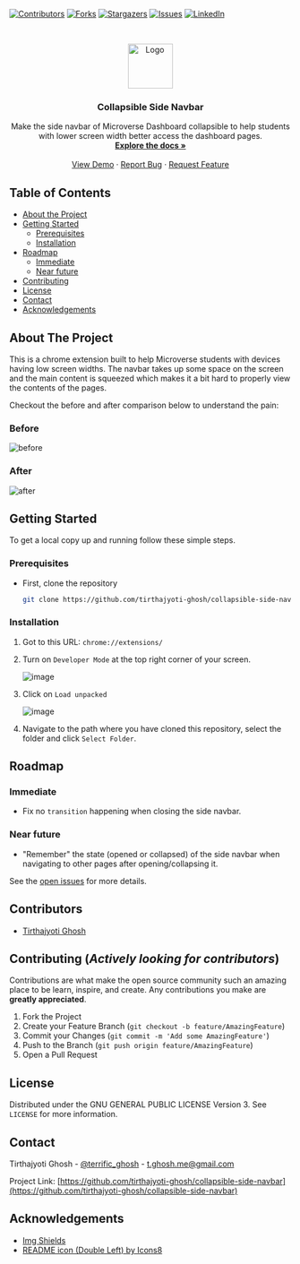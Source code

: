 <!--
*** Thanks for checking out this README Template. If you have a suggestion that would
*** make this better, please fork the repo and create a pull request or simply open
*** an issue with the tag "enhancement".
*** Thanks again! Now go create something AMAZING! :D
-->

<!-- PROJECT SHIELDS -->
<!--
*** I'm using markdown "reference style" links for readability.
*** Reference links are enclosed in brackets [ ] instead of parentheses ( ).
*** See the bottom of this document for the declaration of the reference variables
*** for contributors-url, forks-url, etc. This is an optional, concise syntax you may use.
*** https://www.markdownguide.org/basic-syntax/#reference-style-links
-->
[![Contributors][contributors-shield]][contributors-url]
[![Forks][forks-shield]][forks-url]
[![Stargazers][stars-shield]][stars-url]
[![Issues][issues-shield]][issues-url]
[![LinkedIn][linkedin-shield]][linkedin-url]



<!-- PROJECT LOGO -->
<br />
<p align="center">
  <a href="https://github.com/tirthajyoti-ghosh/collapsible-side-navbar">
    <img src="https://user-images.githubusercontent.com/57726348/132129526-2b474d47-fc43-4d37-9a0b-7c5fb4a7f828.png" alt="Logo" width="80" height="80">
  </a>

  <h3 align="center">Collapsible Side Navbar</h3>

  <p align="center">
    Make the side navbar of Microverse Dashboard collapsible to help students with lower screen width better access the dashboard pages.
    <br />
    <a href="https://github.com/tirthajyoti-ghosh/collapsible-side-navbar"><strong>Explore the docs »</strong></a>
    <br />
    <br />
    <a href="https://github.com/tirthajyoti-ghosh/collapsible-side-navbar">View Demo</a>
    ·
    <a href="https://github.com/tirthajyoti-ghosh/collapsible-side-navbar/issues">Report Bug</a>
    ·
    <a href="https://github.com/tirthajyoti-ghosh/collapsible-side-navbar/issues">Request Feature</a>
  </p>
</p>



<!-- TABLE OF CONTENTS -->
## Table of Contents

* [About the Project](#about-the-project)
* [Getting Started](#getting-started)
  * [Prerequisites](#prerequisites)
  * [Installation](#installation)
* [Roadmap](#roadmap)
  * [Immediate](#immediate)
  * [Near future](#near-future)
* [Contributing](#contributing)
* [License](#license)
* [Contact](#contact)
* [Acknowledgements](#acknowledgements)



<!-- ABOUT THE PROJECT -->
## About The Project

This is a chrome extension built to help Microverse students with devices having low screen widths. The navbar takes up some space on the screen and the main content is squeezed which makes it a bit hard to properly view the contents of the pages.

Checkout the before and after comparison below to understand the pain:

### Before

![before](https://user-images.githubusercontent.com/57726348/132130236-80ff5454-1a44-4850-bcdc-33b1cd03c075.gif)

### After

![after](https://user-images.githubusercontent.com/57726348/132130255-d4ed0fa8-24bb-4d17-ace4-5708b852504e.gif)


<!-- GETTING STARTED -->
## Getting Started

To get a local copy up and running follow these simple steps.

### Prerequisites

* First, clone the repository

    ```sh
    git clone https://github.com/tirthajyoti-ghosh/collapsible-side-navbar.git
    ```

### Installation

1. Got to this URL: `chrome://extensions/`
2. Turn on `Developer Mode` at the top right corner of your screen.

    ![image](https://user-images.githubusercontent.com/57726348/87847859-bd347e00-c8f8-11ea-8f6d-8cfa4bdbe554.png)

3. Click on `Load unpacked`

    ![image](https://user-images.githubusercontent.com/57726348/87847886-e5bc7800-c8f8-11ea-9942-8a5230f5e327.png)

4. Navigate to the path where you have cloned this repository, select the folder and click `Select Folder`.

<!-- ROADMAP -->
## Roadmap

### Immediate

* Fix no `transition` happening when closing the side navbar.

### Near future

* "Remember" the state (opened or collapsed) of the side navbar when navigating to other pages after opening/collapsing it.

See the [open issues](https://github.com/tirthajyoti-ghosh/collapsible-side-navbar/issues) for more details.

## Contributors

* [Tirthajyoti Ghosh](https://github.com/tirthajyoti-ghosh)

<!-- CONTRIBUTING -->
## Contributing (*Actively looking for contributors*)

 Contributions are what make the open source community such an amazing place to be learn, inspire, and create. Any contributions you make are **greatly appreciated**.

1. Fork the Project
2. Create your Feature Branch (`git checkout -b feature/AmazingFeature`)
3. Commit your Changes (`git commit -m 'Add some AmazingFeature'`)
4. Push to the Branch (`git push origin feature/AmazingFeature`)
5. Open a Pull Request

<!-- LICENSE -->
## License

Distributed under the GNU GENERAL PUBLIC LICENSE Version 3. See `LICENSE` for more information.

<!-- CONTACT -->
## Contact

Tirthajyoti Ghosh - [@terrific_ghosh](https://twitter.com/terrific_ghosh) - t.ghosh.me@gmail.com

Project Link: [https://github.com/tirthajyoti-ghosh/collapsible-side-navbar](https://github.com/tirthajyoti-ghosh/collapsible-side-navbar)

<!-- ACKNOWLEDGEMENTS -->
## Acknowledgements

* [Img Shields](https://shields.io)
* [README icon (Double Left) by Icons8](https://icons8.com/icon/RLOpvVbcu51v/double-left)

<!-- MARKDOWN LINKS & IMAGES -->
<!-- https://www.markdownguide.org/basic-syntax/#reference-style-links -->
[contributors-shield]: https://img.shields.io/github/contributors/tirthajyoti-ghosh/collapsible-side-navbar.svg?style=flat-square
[contributors-url]: https://github.com/tirthajyoti-ghosh/collapsible-side-navbar/graphs/contributors
[forks-shield]: https://img.shields.io/github/forks/tirthajyoti-ghosh/collapsible-side-navbar.svg?style=flat-square
[forks-url]: https://github.com/tirthajyoti-ghosh/collapsible-side-navbar/network/members
[stars-shield]: https://img.shields.io/github/stars/tirthajyoti-ghosh/collapsible-side-navbar.svg?style=flat-square
[stars-url]: https://github.com/tirthajyoti-ghosh/collapsible-side-navbar/stargazers
[issues-shield]: https://img.shields.io/github/issues/tirthajyoti-ghosh/collapsible-side-navbar.svg?style=flat-square
[issues-url]: https://github.com/tirthajyoti-ghosh/collapsible-side-navbar/issues
[linkedin-shield]: https://img.shields.io/badge/-LinkedIn-black.svg?style=flat-square&logo=linkedin&colorB=555
[linkedin-url]: https://www.linkedin.com/in/tirthajyoti-ghosh/